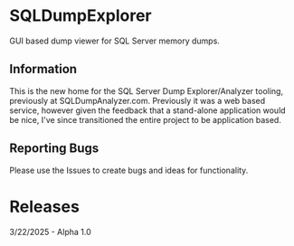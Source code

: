 # SQLDumpExplorer
GUI based dump viewer for SQL Server memory dumps.

## Information
This is the new home for the SQL Server Dump Explorer/Analyzer tooling, previously at SQLDumpAnalyzer.com. Previously it was a web based service, however given the feedback that a stand-alone application would be nice, I've since transitioned the entire project to be application based.

## Reporting Bugs
Please use the Issues to create bugs and ideas for functionality.

# Releases
3/22/2025 - Alpha 1.0
